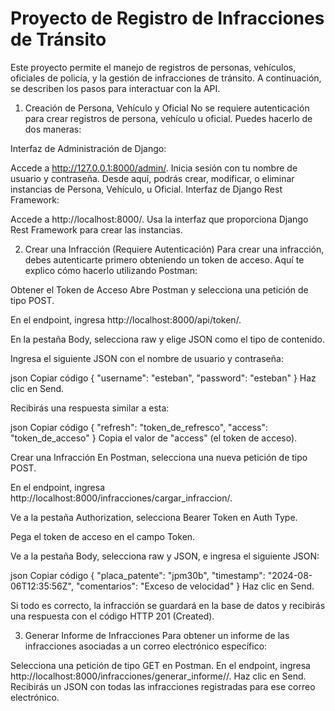 # Proyecto de Registro de Infracciones de Tránsito
Este proyecto permite el manejo de registros de personas, vehículos, oficiales de policía, y la gestión de infracciones de tránsito. A continuación, se describen los pasos para interactuar con la API.

1. Creación de Persona, Vehículo y Oficial
No se requiere autenticación para crear registros de persona, vehículo u oficial. Puedes hacerlo de dos maneras:

Interfaz de Administración de Django:

Accede a http://127.0.0.1:8000/admin/.
Inicia sesión con tu nombre de usuario y contraseña.
Desde aquí, podrás crear, modificar, o eliminar instancias de Persona, Vehículo, u Oficial.
Interfaz de Django Rest Framework:

Accede a http://localhost:8000/.
Usa la interfaz que proporciona Django Rest Framework para crear las instancias.

2. Crear una Infracción (Requiere Autenticación)
Para crear una infracción, debes autenticarte primero obteniendo un token de acceso. Aquí te explico cómo hacerlo utilizando Postman:

Obtener el Token de Acceso
Abre Postman y selecciona una petición de tipo POST.

En el endpoint, ingresa http://localhost:8000/api/token/.

En la pestaña Body, selecciona raw y elige JSON como el tipo de contenido.

Ingresa el siguiente JSON con el nombre de usuario y contraseña:

json
Copiar código
{
  "username": "esteban",
  "password": "esteban"
}
Haz clic en Send.

Recibirás una respuesta similar a esta:

json
Copiar código
{
    "refresh": "token_de_refresco",
    "access": "token_de_acceso"
}
Copia el valor de "access" (el token de acceso).

Crear una Infracción
En Postman, selecciona una nueva petición de tipo POST.

En el endpoint, ingresa http://localhost:8000/infracciones/cargar_infraccion/.

Ve a la pestaña Authorization, selecciona Bearer Token en Auth Type.

Pega el token de acceso en el campo Token.

Ve a la pestaña Body, selecciona raw y JSON, e ingresa el siguiente JSON:

json
Copiar código
{
  "placa_patente": "jpm30b",
  "timestamp": "2024-08-06T12:35:56Z",
  "comentarios": "Exceso de velocidad"
}
Haz clic en Send.

Si todo es correcto, la infracción se guardará en la base de datos y recibirás una respuesta con el código HTTP 201 (Created).

3. Generar Informe de Infracciones
Para obtener un informe de las infracciones asociadas a un correo electrónico específico:

Selecciona una petición de tipo GET en Postman.
En el endpoint, ingresa http://localhost:8000/infracciones/generar_informe/<correo-de-la-persona>/.
Haz clic en Send.
Recibirás un JSON con todas las infracciones registradas para ese correo electrónico.